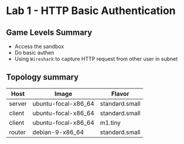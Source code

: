 # Lab 1 - HTTP Basic Authentication

## Game Levels Summary
- Access the sandbox
- Do basic authen
- Using `Wireshark` to capture HTTP request from other user in subnet

## Topology summary
|Host|Image|Flavor|
|-|-|-|
|server|ubuntu-focal-x86_64|standard.small|
|client|ubuntu-focal-x86_64|standard.small|
|client|ubuntu-focal-x86_64|m1.tiny|
|router|debian-9-x86_64|standard.small|



